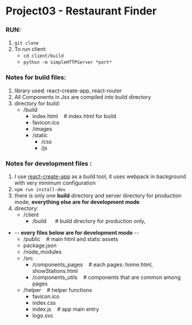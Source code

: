 # Project03 - Restaurant Finder

### RUN:
1. `git clone`
2. To run client: 
   * `cd client/build`
   * `python -m simpleHTTPServer *port*`

### Notes for build files:
1. library used: react-create-app, react-router
2. All Components in Jsx are compiled into build directory
3. directory for build:
   * /build
     * index.html   &nbsp;&nbsp; # index.html for build
     * favicon.ico
     * /images
     * /static
       * /css
       * /js      


### Notes for development files :
1. I use <a href="https://facebook.github.io/react/blog/2016/07/22/create-apps-with-no-configuration.html">react-create-app</a> as a build tool, it uses webpack in background with very minimum configuration
2. `npm run install-dev`
3. there is only one **build** directory and server directory for production mode, **everything else are for development mode**
4. directory: 
   * /client
     * /build    &nbsp;&nbsp; &nbsp;&nbsp;# build directory for production only, 
  * -- **every files below are for development mode** --
     * /public   &nbsp;&nbsp; # main html and static assets
     * package.json
     * /node_modules
     * /src
       * /components_pages  &nbsp;&nbsp; # each pages: home.html, showStations.html
       * /components_utils  &nbsp;&nbsp; # components that are common among pages
     * /helper   &nbsp;&nbsp; # helper functions
       * favicon.ico
       * index.css
       * index.js &nbsp;&nbsp;  # app main entry
       * logo.svc
